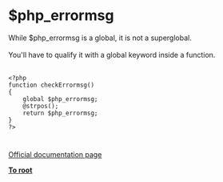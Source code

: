 # $php_errormsg



While $php_errormsg is a global, it is not a superglobal.<br><br>You&apos;ll have to qualify it with a global keyword inside a function.<br><br>

```
<?php
function checkErrormsg()
{
    global $php_errormsg;
    @strpos();
    return $php_errormsg;
}
?>
```
  

#

[Official documentation page](https://www.php.net/manual/en/reserved.variables.phperrormsg.php)

**[To root](/README.md)**